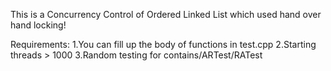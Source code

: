 This is a Concurrency Control of Ordered Linked List which used hand over hand locking!

Requirements:
1.You can fill up the body of functions in test.cpp
2.Starting threads > 1000
3.Random testing for contains/ARTest/RATest
